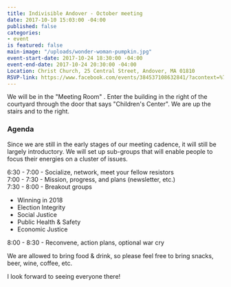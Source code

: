 ```yaml
---
title: Indivisible Andover - October meeting
date: 2017-10-10 15:03:00 -04:00
published: false
categories:
- event
is featured: false
main-image: "/uploads/wonder-woman-pumpkin.jpg"
event-start-date: 2017-10-24 18:30:00 -04:00
event-end-date: 2017-10-24 20:30:00 -04:00
Location: Christ Church, 25 Central Street, Andover, MA 01810
RSVP-link: https://www.facebook.com/events/384537108632841/?acontext=%7B%22source%22%3A4%2C%22action_history%22%3A%22null%22%7D&source=4&action_history=null
---
```


We will be in the "Meeting Room" . Enter the building in the right of the courtyard through the door that says "Children's Center". We are up the stairs and to the right.

### Agenda
Since we are still in the early stages of our meeting cadence, it will still be largely introductory. We will set up sub-groups that will enable people to focus their energies on a cluster of issues. 

6:30 - 7:00 - Socialize, network, meet your fellow resistors <BR>
7:00 - 7:30 - Mission, progress, and plans (newsletter, etc.) <BR>
7:30 - 8:00 - Breakout groups <BR>
 - Winning in 2018 <BR>
 - Election Integrity <BR>
 - Social Justice <BR>
 - Public Health & Safety <BR>
 - Economic Justice <BR>

8:00 - 8:30 - Reconvene, action plans, optional war cry <BR>

We are allowed to bring food & drink, so please feel free to bring snacks, beer, wine, coffee, etc. 

I look forward to seeing everyone there!